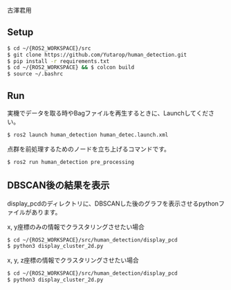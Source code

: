 古澤君用

## Setup
```bash
$ cd ~/{ROS2_WORKSPACE}/src
$ git clone https://github.com/Yutarop/human_detection.git
$ pip install -r requirements.txt
$ cd ~/{ROS2_WORKSPACE} && $ colcon build
$ source ~/.bashrc
```

## Run
実機でデータを取る時やBagファイルを再生するときに、Launchしてください。
```bash
$ ros2 launch human_detection human_detec.launch.xml
```
点群を前処理するためのノードを立ち上げるコマンドです。
```bash
$ ros2 run human_detection pre_processing
```

## DBSCAN後の結果を表示
display_pcdのディレクトリに、DBSCANした後のグラフを表示させるpythonファイルがあります。<p>
x, y座標のみの情報でクラスタリングさせたい場合
```bash
$ cd ~/{ROS2_WORKSPACE}/src/human_detection/display_pcd
$ python3 display_cluster_2d.py
```
x, y, z座標の情報でクラスタリングさせたい場合
```bash
$ cd ~/{ROS2_WORKSPACE}/src/human_detection/display_pcd
$ python3 display_cluster_2d.py
```
